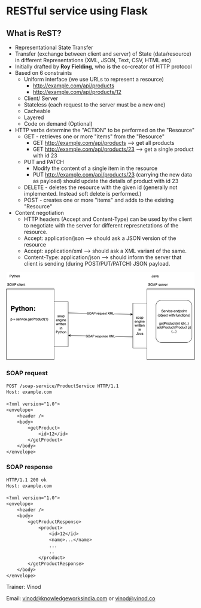 # RESTful service using Flask

## What is ReST?

-   Representational State Transfer
-   Transfer (exchange between client and server) of State (data/resource) in different Representations (XML, JSON, Text, CSV, HTML etc)
-   Initially drafted by **Roy Fielding**, who is the co-creator of HTTP protocol
-   Based on 6 constraints
    -   Uniform interface (we use URLs to represent a resource)
        -   http://example.com/api/products
        -   http://example.com/api/products/12
    -   Client/ Server
    -   Stateless (each request to the server must be a new one)
    -   Cacheable
    -   Layered
    -   Code on demand (Optional)
-   HTTP verbs determine the "ACTION" to be performed on the "Resource"
    -   GET - retrieves one or more "items" from the "Resource"
        -   GET http://example.com/api/products --> get all products
        -   GET http://example.com/api/products/23 --> get a single product with id 23
    -   PUT and PATCH
        -   Modify the content of a single item in the resource
        -   PUT http://example.com/api/products/23 (carrying the new data as payload) should update the details of product with id 23
    -   DELETE - deletes the resource with the given id (generally not implemented. Instead soft delete is performed.)
    -   POST - creates one or more "items" and adds to the existing "Resource"
-   Content negotiation
    -   HTTP headers (Accept and Content-Type) can be used by the client to negotiate with the server for different represnetations of the resource.
    -   Accept: application/json --> should ask a JSON version of the resource
    -   Accept: application/xml --> should ask a XML variant of the same.
    -   Content-Type: application/json --> should inform the server that client is sending (during POST/PUT/PATCH) JSON payload.

![](./soap.dio.png)

### SOAP request

```
POST /soap-service/ProductService HTTP/1.1
Host: example.com

<?xml version="1.0">
<envelope>
    <header />
    <body>
        <getProduct>
            <id>12</id>
        </getProduct>
    </body>
</envelope>

```

### SOAP response

```
HTTP/1.1 200 ok
Host: example.com

<?xml version="1.0">
<envelope>
    <header />
    <body>
        <getProductResponse>
            <product>
                <id>12</id>
                <name>...</name>
                ...
                ..
            </product>
        </getProductResponse>
    </body>
</envelope>

```

Trainer: Vinod

Email: vinod@knowledgeworksindia.com or vinod@vinod.co
